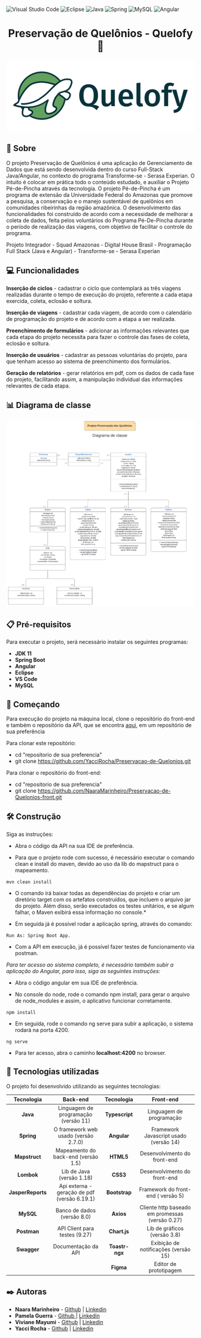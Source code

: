 
   ![Visual Studio Code](https://img.shields.io/badge/Visual%20Studio%20Code-57AFFC.svg?style=for-the-badge&logo=visual-studio-code&logoColor=white)   ![Eclipse](https://img.shields.io/badge/Eclipse-239.svg?style=for-the-badge&logo=Eclipse&logoColor=white) ![Java](https://img.shields.io/badge/java-%23ED8B00.svg?style=for-the-badge&logo=java&logoColor=white) ![Spring](https://img.shields.io/badge/spring-%236DB33F.svg?style=for-the-badge&logo=spring&logoColor=white) ![MySQL](https://img.shields.io/badge/mysql-%2328f.svg?style=for-the-badge&logo=mysql&logoColor=white) ![Angular](https://img.shields.io/badge/angular-%23DD0031.svg?style=for-the-badge&logo=angular&logoColor=white)

<h1 align ="center" >Preservação de Quelônios - Quelofy🐢</h1>

<p align ="center"><img src ="img/logo-quelofy.png" width="700" ></p>



## 🔖  Sobre

<p>O projeto Preservação de Quelônios é uma aplicação de Gerenciamento de Dados que está sendo desenvolvida dentro do curso Full-Stack Java/Angular, no contexto do programa Transforme-se - Serasa Experian. O intuito é colocar em prática todo o conteúdo estudado, e auxiliar o Projeto Pé-de-Pincha através da tecnologia.
O projeto Pé-de-Pincha é um programa de extensão da Universidade Federal do Amazonas que promove a pesquisa, a conservação e o manejo sustentável de quelônios em comunidades ribeirinhas da região amazônica.
O desenvolvimento das funcionalidades foi construído de acordo com a necessidade de melhorar a coleta de dados, feita pelos voluntários do Programa Pé-De-Pincha durante o período de realização das viagens, com objetivo de facilitar o controle do programa.


Projeto Integrador - Squad Amazonas - Digital House Brasil - Programação Full Stack (Java e Angular) - Transforme-se - Serasa Experian</p>

## 💻 Funcionalidades
**Inserção de ciclos** - cadastrar o ciclo que contemplará as três viagens realizadas durante o tempo de execução do projeto,  referente a cada etapa exercida, coleta, eclosão e soltura.

**Inserção de viagens** - cadastrar cada viagem, de acordo com o calendário de programação do projeto e de acordo com a etapa a ser realizada.

**Preenchimento de formulários** - adicionar as informações relevantes que cada etapa do projeto necessita para fazer o controle das fases de coleta, eclosão e soltura. 

**Inserção de usuários** - cadastrar as pessoas voluntárias do projeto, para que tenham acesso ao sistema de preenchimento dos formulários.

**Geração de relatórios** - gerar relatórios em pdf, com os dados de cada fase do projeto, facilitando assim, a manipulação individual das informações relevantes de cada etapa.

## 📊 Diagrama de classe
<p align ="center"><img src = "img/diagrama-de-classe.png"  ></p>

## 📋 Pré-requisitos
Para executar o projeto, será necessário instalar os seguintes programas:
* **JDK 11**
* **Spring Boot**
* **Angular**
* **Eclipse**
* **VS Code**
* **MySQL**

## 🔧 Começando

Para execução do projeto na máquina local, clone o repositório do front-end e também o repositório da API, que se encontra [aqui]( https://github.com/YacciRocha/Preservacao-de-Quelonios), em um repositório de sua preferência

Para clonar este repositório:

* cd "repositorio de sua preferencia"
* git clone https://github.com/YacciRocha/Preservacao-de-Quelonios.git

Para clonar o repositório do front-end:

* cd "repositorio de sua preferencia"
* git clone https://github.com/NaaraMarinheiro/Preservacao-de-Quelonios-front.git


## 🛠️ Construção

Siga as instruções:

* Abra o código da API na sua IDE de preferência.

* Para que o projeto rode com sucesso, é necessário executar o comando clean e install do maven, devido ao uso da lib do mapstruct para o mapeamento. 
 
```
mvn clean install
```

 * O comando irá baixar todas as dependências do projeto e criar um diretório target com os artefatos construídos, que incluem o arquivo jar do projeto. Além disso, serão executados os testes unitários, e se algum falhar, o Maven exibirá essa informação no console.*

 * Em seguida já é possível rodar a aplicação spring, através do comando: 
 
 ```
 Run As: Spring Boot App.
 ```

* Com a API em execução, já é possível fazer testes de funcionamento via postman. 

*Para ter acesso ao sistema completo, é necessário também subir a aplicação do Angular, para isso, siga as seguintes instruções:*

* Abra o código angular em sua IDE de preferência.

* No console do node, rode o comando npm install, para gerar o arquivo de node_modules e assim, o aplicativo funcionar corretamente.
```
npm install
```
 * Em seguida, rode o comando ng serve para subir a aplicação, o sistema rodará na porta 4200.
```
ng serve
```
 
* Para ter acesso, abra o caminho **localhost:4200** no browser. 


## 🚀 Tecnologias utilizadas

O projeto foi desenvolvido utilizando as seguintes tecnologias:

|    Tecnologia     	|                    Back-end                  	|   Tecnologia   	|                     Front-end                   	|
|:-----------------:	|:--------------------------------------------:	|:--------------:	|:-----------------------------------------------:	|
| **Java**          	| Linguagem de programação (versão 11)         	| **Typescript** 	| Linguagem de programação                        	|
| **Spring**        	| O framework web usado (versão 2.7.0)         	| **Angular**    	| Framework Javascript usado (versão 14)          	|
| **Mapstruct**     	| Mapeamento do back-end (versão 1.5)          	| **HTML5**      	| Desenvolvimento do front-end                    	|
| **Lombok**        	| Lib de Java (versão 1.18)                    	| **CSS3**       	| Desenvolvimento do front-end                    	|
| **JasperReports** 	| Api externa - geração de pdf (versão 6.19.1) 	| **Bootstrap**  	| Framework do front-end ( versão 5)              	|
| **MySQL**         	| Banco de dados (versão 8.0)                  	| **Axios**      	| Cliente http baseado em promessas (versão 0.27) 	|
| **Postman**       	| API Client para testes (9.27)                	| **Chart.js**   	| Lib de gráficos (versão 3.8)                    	|
| **Swagger**       	| Documentação da API                          	| **Toastr-ngx** 	| Exibição de notificações (versão 15)            	|
|                   	|                                              	| **Figma**      	| Editor de prototipagem                          	|

## ✒️ Autoras
* **Naara Marinheiro** - [Github](https://github.com/NaaraMarinheiro)  | [Linkedin ](https://www.linkedin.com/in/naaramarinheiro/)
* **Pamela Guerra** - [Github ](https://github.com/Pam-Guerra)  |  [Linkedin  ](https://www.linkedin.com/in/pamela-guerra-a3a29b230/)
* **Viviane Mayumi** - [Github](https://github.com/VivianeMayumi) |  [Linkedin](https://www.linkedin.com/in/viviane-mayumi-ogusko-saitou-67465418a/)
* **Yacci Rocha** -  [Github](https://github.com/YacciRocha) |  [Linkedin](https://www.linkedin.com/in/yacci-da-rocha-sousa-9b0342149/)
